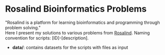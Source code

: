 # Rosalind Bioinformatics Problems
"Rosalind is a platform for learning bioinformatics and programming through problem solving."\
Here I present my solutions to various problems from [Rosalind](https://rosalind.info/problems/list-view/). Naming convention for scripts: [ID]-[description].
- **data/**: contains datasets for the scripts with files as input
